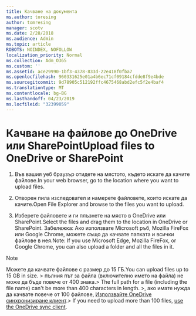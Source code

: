 ```yaml
---
title: Качване на документа
ms.author: toresing
author: tomresing
manager: scotv
ms.date: 2/28/2018
ms.audience: Admin
ms.topic: article
ROBOTS: NOINDEX, NOFOLLOW
localization_priority: Normal
ms.collection: Adm_O365
ms.custom: ''
ms.assetid: ace29990-1bf3-4378-833d-22e418f0fba7
ms.openlocfilehash: 960331625e01a4b6ec71cf09184cfdde8f9e4bde
ms.sourcegitcommit: 9d78905c512192ffc4675468abd2efc5f2e4baf4
ms.translationtype: MT
ms.contentlocale: bg-BG
ms.lasthandoff: 04/23/2019
ms.locfileid: "32399059"
---
```

# <a name="upload-files-to-onedrive-or-sharepoint"></a><span data-ttu-id="825b2-102">Качване на файлове до OneDrive или SharePoint</span><span class="sxs-lookup"><span data-stu-id="825b2-102">Upload files to OneDrive or SharePoint</span></span>

1. <span data-ttu-id="825b2-103">Във вашия уеб браузър отидете на мястото, където искате да качите файлове.</span><span class="sxs-lookup"><span data-stu-id="825b2-103">In your web browser, go to the location where you want to upload files.</span></span>
    
2. <span data-ttu-id="825b2-104">Отворен пила изследовател и намерете файловете, които искате да качите.</span><span class="sxs-lookup"><span data-stu-id="825b2-104">Open File Explorer and browse to the files you want to upload.</span></span>
    
3. <span data-ttu-id="825b2-105">Изберете файловете и ги плъзнете на място в OneDrive или SharePoint.</span><span class="sxs-lookup"><span data-stu-id="825b2-105">Select the files and drag them to the location in OneDrive or SharePoint.</span></span> <span data-ttu-id="825b2-106">Забележка: Ако използвате Microsoft ръб, Mozilla FireFox или Google Chrome, можете също да качвате папката и всички файлове в нея.</span><span class="sxs-lookup"><span data-stu-id="825b2-106">Note: If you use Microsoft Edge, Mozilla FireFox, or Google Chrome, you can also upload a folder and all the files in it.</span></span>
    
> [!NOTE]
>  <span data-ttu-id="825b2-107">Можете да качвате файлове с размер до 15 ГБ.</span><span class="sxs-lookup"><span data-stu-id="825b2-107">You can upload files up to 15 GB in size.</span></span> <span data-ttu-id="825b2-108">> пълния път за файла (включително името на файла) не може да бъде повече от 400 знака.</span><span class="sxs-lookup"><span data-stu-id="825b2-108">>  The full path for a file (including the file name) can't be more than 400 characters in length.</span></span> <span data-ttu-id="825b2-109">>, ако имате нужда да качвате повече от 100 файлове, [Използвайте OneDrive синхронизиране клиент](https://go.microsoft.com/fwlink/?linkid=866427).</span><span class="sxs-lookup"><span data-stu-id="825b2-109">>  If you need to upload more than 100 files, [use the OneDrive sync client](https://go.microsoft.com/fwlink/?linkid=866427).</span></span> 
  

